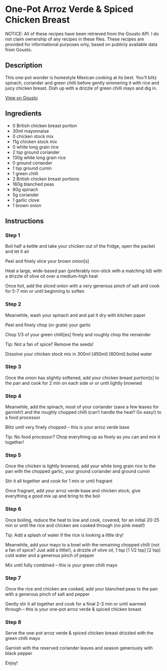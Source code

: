 # One-Pot Arroz Verde & Spiced Chicken Breast

NOTICE: All of these recipes have been retrieved from the Gousto API. I do not claim ownership of any recipes in these files. These recipes are provided for informational purposes only, based on publicly available data from Gousto.

## Description

This one-pot wonder is homestyle Mexican cooking at its best. You’ll blitz spinach, coriander and green chilli before gently simmering it with rice and juicy chicken breast. Dish up with a drizzle of green chilli mayo and dig in.

[View on Gousto](https://www.gousto.co.uk/recipes/cookbook/one-pot-arroz-verde-spiced-chicken-breast)

## Ingredients

- 0 British chicken breast portion
- 30ml mayonnaise
- 0 chicken stock mix
- 11g chicken stock mix
- 0 white long grain rice
- 2 tsp ground coriander
- 130g white long grain rice
- 0 ground coriander
- 1 tsp ground cumin
- 1 green chilli
- 2 British chicken breast portions
- 160g blanched peas
- 80g spinach
- 5g coriander
- 1 garlic clove
- 1 brown onion

## Instructions

### Step 1

Boil half a kettle and take your chicken out of the fridge, open the packet and let it air

Peel and finely slice your brown onion[s]

Heat a large, wide-based pan (preferably non-stick with a matching lid) with a drizzle of olive oil over a medium-high heat

Once hot, add the sliced onion with a very generous pinch of salt and cook for 5-7 min or until beginning to soften

### Step 2

Meanwhile, wash your spinach and and pat it dry with kitchen paper

Peel and finely chop (or grate) your garlic

Chop 1/3 of your green chilli[es] finely and roughly chop the remainder

Tip: Not a fan of spice? Remove the seeds!

Dissolve your chicken stock mix in 300ml <span class="text-purple">[450ml]</span> <span class="text-danger">[600ml] </span>boiled water

### Step 3

Once the onion has slightly softened, add your chicken breast portion[s] to the pan and cook for 2 min on each side or or until lightly browned

### Step 4

Meanwhile, add the spinach, most of your coriander (save a few leaves for garnish!) and the roughly chopped chilli (can’t handle the heat? Go easy!) to a food processor

Blitz until very finely chopped – this is your arroz verde base

Tip: No food processor? Chop everything up as finely as you can and mix it together!

### Step 5

Once the chicken is lightly browned, add your white long grain rice to the pan with the chopped garlic, your ground coriander and ground cumin

Stir it all together and cook for 1 min or until fragrant

Once fragrant, add your arroz verde base and chicken stock, give everything a good mix up and bring to the boil

### Step 6

Once boiling, reduce the heat to low and cook, covered, for an initial 20-25 min or until the rice and chicken are cooked through (no pink meat!)

Tip: Add a splash of water if the rice is looking a little dry!

Meanwhile, add your mayo to a bowl with the remaining chopped chilli (not a fan of spice? Just add a little!), a drizzle of olive oil, 1 tsp<span class="text-purple"> [1 1/2 tsp]</span> <span class="text-danger">[2 tsp]</span> cold water and a generous pinch of pepper

Mix until fully combined – this is your green chilli mayo

### Step 7

Once the rice and chicken are cooked, add your blanched peas to the pan with a generous pinch of salt and pepper

Gently stir it all together and cook for a final 2-3 min or until warmed through – this is your one-pot arroz verde & spiced chicken breast

### Step 8

Serve the one-pot arroz verde & spiced chicken breast drizzled with the green chilli mayo

Garnish with the reserved coriander leaves and season generously with black pepper

Enjoy!


